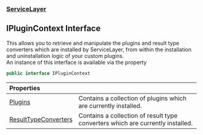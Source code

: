### [ServiceLayer](ServiceLayer.md 'ServiceLayer')
## IPluginContext Interface
This allows you to retrieve and manipulate the plugins and result type converters which are installed by ServiceLayer, from within the installation and uninstallation logic of your custom plugins.  
<remarks>An instance of this interface is available via the <see cref="P:ServiceLayer.Plugin.Context"/> property</remarks>
```csharp
public interface IPluginContext
```

| Properties | |
| :--- | :--- |
| [Plugins](ServiceLayer_IPluginContext_Plugins.md 'ServiceLayer.IPluginContext.Plugins') | Contains a collection of plugins which are currently installed.<br/> |
| [ResultTypeConverters](ServiceLayer_IPluginContext_ResultTypeConverters.md 'ServiceLayer.IPluginContext.ResultTypeConverters') | Contains a collection of result type converters which are currently installed.<br/> |
